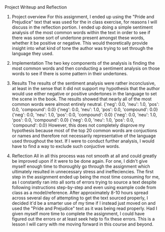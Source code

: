 Project Writeup and Reflection 

1. Project overview
For this assignment, I ended up using the "Pride and Prejudice" text that was used for the in class exercise, for reasons I will discuss in the reflection portion. I ended up doing a simple sentiment analysis of the most common words within the text in order to see if there was some sort of undertone present amongst these words, whether it be positive or negative. This would theoretically provide insight into what kind of tone the author was trying to set through the language they used.

2. Implementation 
The two key components of the analysis is finding the most common words and then conducting a sentiment analysis on those words to see if there is some pattern in their undertones.

3. Results 
The results of the sentiment analysis were rather inconclusive, at least in the sense that it did not support my hypothesis that the author would use either negative or positive undertones in the language to set the scene in the book. The results showed that nearly all of the most common words were almost entirely neutral. 
{'neg': 0.0, 'neu': 1.0, 'pos': 0.0, 'compound': 0.0}
{'neg': 0.0, 'neu': 1.0, 'pos': 0.0, 'compound': 0.0}
{'neg': 0.0, 'neu': 1.0, 'pos': 0.0, 'compound': 0.0}
{'neg': 0.0, 'neu': 1.0, 'pos': 0.0, 'compound': 0.0}
{'neg': 0.0, 'neu': 1.0, 'pos': 0.0, 'compound': 0.0}
However, this does not completely disprove my hypothesis because most of the top 20 common words are conjuctions or names and therefore not necessarily representative of the language used throughout the text. If I were to conduct further analysis, I would have to find a way to exclude such conjuctive words.

4. Reflection 
All in all this process was not smooth at all and could greatly be improved upon if it were to be done again. For one, I didn't give myself enough time to thoroughly go through the assignment which ultimately resulted in unnecessary stress and ineffeciencies. The first step in the assignment ended up being the most time consuming for me, as I constantly ran into all sorts of errors trying to source a text despite following instructions step-by-step and even using example code from class as a model/reference. After approximately 8-10 hours spread across several day of attempting to get the text sourced properly, I decided it'd be a smarter use of my time if I instead just moved on and used the "Pride and Prejudice" text as it was being read properly. Had I given myself more time to complete the assignment, I could have figured out the errors or at least seek help to fix these errors. This is a lesson I will carry with me moving forward in this course and beyond. 